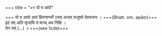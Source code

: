 +++
title = "०९ यो व आपो"

+++
यो व आपो अपां हिरण्यगर्भो ऽप्स्व् अन्तर् यजुष्यो देवयजनः । +++(Bhatt. om. apāṃ)+++  
इदं तम् अति सृजामि तं माभ्य् अव निक्षि ।  
तेन तम् (…) ॥ +++(see 1cde)+++
